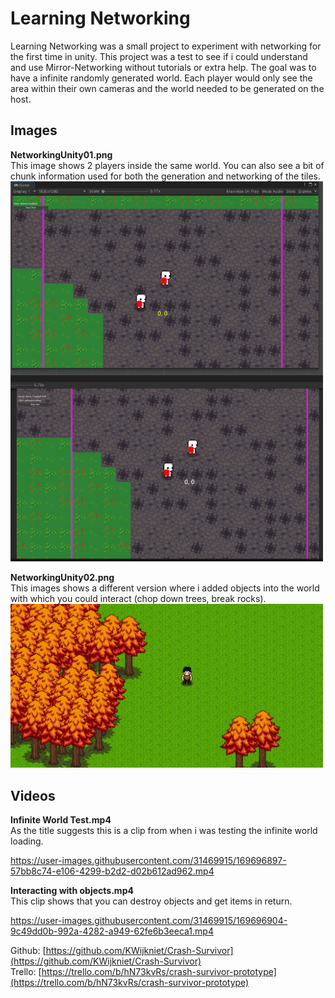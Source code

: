 # Learning Networking
Learning Networking was a small project to experiment with networking for the first time in unity. This project was a test to see if i could understand and use Mirror-Networking without tutorials or extra help. The goal was to have a infinite randomly generated world. Each player would only see the area within their own cameras and the world needed to be generated on the host.

## Images
**NetworkingUnity01.png**<br/>
This image shows 2 players inside the same world. You can also see a bit of chunk information used for both the generation and networking of the tiles.<br/>
<img src="https://github.com/KWijkniet/Collection/blob/main/Learning%20Networking/NetworkingUnity01.png" style="width:500px"><br/>

**NetworkingUnity02.png**<br/>
This images shows a different version where i added objects into the world with which you could interact (chop down trees, break rocks).<br/>
<img src="https://github.com/KWijkniet/Collection/blob/main/Learning%20Networking/NetworkingUnity02.png" style="width:500px"><br/>

## Videos
**Infinite World Test.mp4**<br/>
As the title suggests this is a clip from when i was testing the infinite world loading.<br/>

https://user-images.githubusercontent.com/31469915/169696897-57bb8c74-e106-4299-b2d2-d02b612ad962.mp4

**Interacting with objects.mp4**<br/>
This clip shows that you can destroy objects and get items in return.<br/>

https://user-images.githubusercontent.com/31469915/169696904-9c49dd0b-992a-4282-a949-62fe6b3eeca1.mp4

Github: [https://github.com/KWijkniet/Crash-Survivor](https://github.com/KWijkniet/Crash-Survivor)<br/>
Trello: [https://trello.com/b/hN73kvRs/crash-survivor-prototype](https://trello.com/b/hN73kvRs/crash-survivor-prototype)
